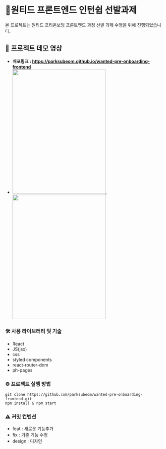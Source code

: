 # 🚀원티드 프론트엔드 인턴쉽 선발과제
본 프로젝트는 원티드 프리온보딩 프론트엔드 과정 선발 과제 수행을 위해 진행되었습니다.


## 👀 프로젝트 데모 영상

- **배포링크 : https://parksubeom.github.io/wanted-pre-onboarding-frontend**
- <img src = "https://user-images.githubusercontent.com/104641096/230758070-df4981c0-609e-488b-8dd0-bfc93f28940a.gif" width = "300" height = "400"/>,<img src = "https://user-images.githubusercontent.com/104641096/230767388-10f7f981-0c62-44f8-86cc-3a2b8ef678f7.gif" width = "300" height = "400"/>



### 🛠️ 사용 라이브러리 및 기술

- React
- JS(jsx)
- css
- styled components
- react-router-dom
- ph-pages

### ⚙️ 프로젝트 실행 방법

```
git clone https://github.com/parksubeom/wanted-pre-onboarding-frontend.git
npm install & npm start
```

### ⚠️ 커밋 컨벤션
- feat : 새로운 기능추가
- fix : 기존 기능 수정
- design : 디자인 

